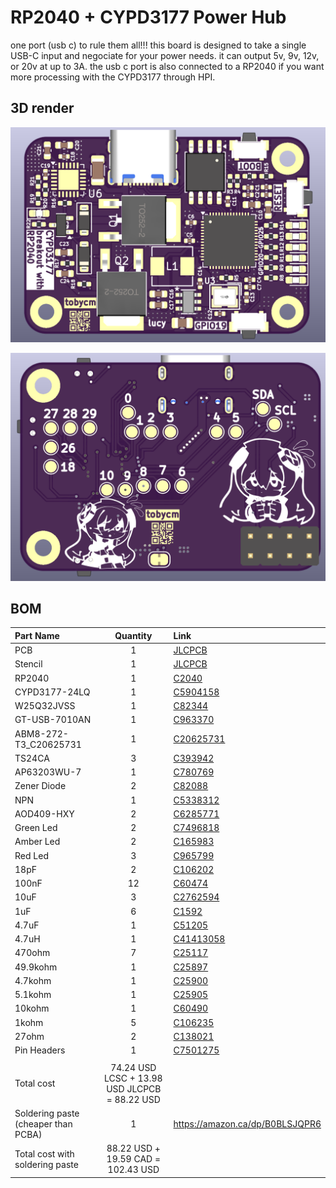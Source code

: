 # RP2040 + CYPD3177 Power Hub

one port (usb c) to rule them all!!! this board is designed to take a single USB-C input and negociate for your power needs. it can output 5v, 9v, 12v, or 20v at up to 3A. the usb c port is also connected to a RP2040 if you want more processing with the CYPD3177 through HPI.

## 3D render

![front](assets/Screenshot%20from%202025-07-20%2018-31-36.png)

![back](assets/pinouts.png)

## BOM

| Part Name | Quantity | Link |
| :--- | :---: | :--- |
| PCB | 1 | [JLCPCB](https://jlcpcb.com) |
| Stencil | 1 | [JLCPCB](https://jlcpcb.com) |
| RP2040 | 1 | [C2040](https://lcsc.com/product-detail/C2040.html) |
| CYPD3177-24LQ | 1 | [C5904158](https://lcsc.com/product-detail/C5904158.html) |
| W25Q32JVSS | 1 | [C82344](https://lcsc.com/product-detail/C82344.html) |
| GT-USB-7010AN | 1 | [C963370](https://lcsc.com/product-detail/C963370.html) |
| ABM8-272-T3\_C20625731 | 1 | [C20625731](https://lcsc.com/product-detail/C20625731.html) |
| TS24CA | 3 | [C393942](https://lcsc.com/product-detail/C393942.html) |
| AP63203WU-7 | 1 | [C780769](https://lcsc.com/product-detail/C780769.html) |
| Zener Diode | 2 | [C82088](https://lcsc.com/product-detail/C82088.html) |
| NPN | 1 | [C5338312](https://lcsc.com/product-detail/C5338312.html) |
| AOD409-HXY | 2 | [C6285771](https://lcsc.com/product-detail/C6285771.html) |
| Green Led | 2 | [C7496818](https://lcsc.com/product-detail/C7496818.html) |
| Amber Led | 2 | [C165983](https://lcsc.com/product-detail/C165983.html) |
| Red Led | 3 | [C965799](https://lcsc.com/product-detail/C965799.html) |
| 18pF | 2 | [C106202](https://lcsc.com/product-detail/C106202.html) |
| 100nF | 12 | [C60474](https://lcsc.com/product-detail/C60474.html) |
| 10uF | 3 | [C2762594](https://lcsc.com/product-detail/C2762594.html) |
| 1uF | 6 | [C1592](https://lcsc.com/product-detail/C1592.html) |
| 4.7uF | 1 | [C51205](https://lcsc.com/product-detail/C51205.html) |
| 4.7uH | 1 | [C41413058](https://lcsc.com/product-detail/C41413058.html) |
| 470ohm | 7 | [C25117](https://lcsc.com/product-detail/C25117.html) |
| 49.9kohm | 1 | [C25897](https://lcsc.com/product-detail/C25897.html) |
| 4.7kohm | 1 | [C25900](https://lcsc.com/product-detail/C25900.html) |
| 5.1kohm | 1 | [C25905](https://lcsc.com/product-detail/C25905.html) |
| 10kohm | 1 | [C60490](https://lcsc.com/product-detail/C60490.html) |
| 1kohm | 5 | [C106235](https://lcsc.com/product-detail/C106235.html) |
| 27ohm | 2 | [C138021](https://lcsc.com/product-detail/C138021.html) |
| Pin Headers | 1 | [C7501275](https://lcsc.com/product-detail/C7501275.html) |
| | |
| Total cost | 74.24 USD LCSC + 13.98 USD JLCPCB = 88.22 USD | |
| Soldering paste (cheaper than PCBA) | 1 | https://amazon.ca/dp/B0BLSJQPR6 |
| Total cost with soldering paste | 88.22 USD + 19.59 CAD = 102.43 USD | |
